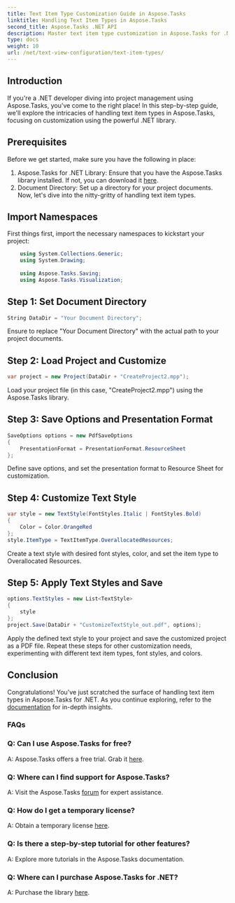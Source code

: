 ```yaml
---
title: Text Item Type Customization Guide in Aspose.Tasks
linktitle: Handling Text Item Types in Aspose.Tasks
second_title: Aspose.Tasks .NET API
description: Master text item type customization in Aspose.Tasks for .NET with this step-by-step guide. Elevate your project management game effortlessly.
type: docs
weight: 10
url: /net/text-view-configuration/text-item-types/
---
```

## Introduction
If you're a .NET developer diving into project management using Aspose.Tasks, you've come to the right place! In this step-by-step guide, we'll explore the intricacies of handling text item types in Aspose.Tasks, focusing on customization using the powerful .NET library.
## Prerequisites
Before we get started, make sure you have the following in place:
1. Aspose.Tasks for .NET Library: Ensure that you have the Aspose.Tasks library installed. If not, you can download it [here](https://releases.aspose.com/tasks/net/).
2. Document Directory: Set up a directory for your project documents.
Now, let's dive into the nitty-gritty of handling text item types.
## Import Namespaces
First things first, import the necessary namespaces to kickstart your project:
```csharp
    using System.Collections.Generic;
    using System.Drawing;
    
    using Aspose.Tasks.Saving;
    using Aspose.Tasks.Visualization;
```
## Step 1: Set Document Directory
```csharp
String DataDir = "Your Document Directory";
```
Ensure to replace "Your Document Directory" with the actual path to your project documents.
## Step 2: Load Project and Customize
```csharp
var project = new Project(DataDir + "CreateProject2.mpp");
```
Load your project file (in this case, "CreateProject2.mpp") using the Aspose.Tasks library.
## Step 3: Save Options and Presentation Format
```csharp
SaveOptions options = new PdfSaveOptions
{
    PresentationFormat = PresentationFormat.ResourceSheet
};
```
Define save options, and set the presentation format to Resource Sheet for customization.
## Step 4: Customize Text Style
```csharp
var style = new TextStyle(FontStyles.Italic | FontStyles.Bold)
{
    Color = Color.OrangeRed
};
style.ItemType = TextItemType.OverallocatedResources;
```
Create a text style with desired font styles, color, and set the item type to Overallocated Resources.
## Step 5: Apply Text Styles and Save
```csharp
options.TextStyles = new List<TextStyle>
{
    style
};
project.Save(DataDir + "CustomizeTextStyle_out.pdf", options);
```
Apply the defined text style to your project and save the customized project as a PDF file.
Repeat these steps for other customization needs, experimenting with different text item types, font styles, and colors.
## Conclusion
Congratulations! You've just scratched the surface of handling text item types in Aspose.Tasks for .NET. As you continue exploring, refer to the [documentation](https://reference.aspose.com/tasks/net/) for in-depth insights.
### FAQs
### Q: Can I use Aspose.Tasks for free?
A: Aspose.Tasks offers a free trial. Grab it [here](https://releases.aspose.com/).
### Q: Where can I find support for Aspose.Tasks?
A: Visit the Aspose.Tasks [forum](https://forum.aspose.com/c/tasks/15) for expert assistance.
### Q: How do I get a temporary license?
A: Obtain a temporary license [here](https://purchase.aspose.com/temporary-license/).
### Q: Is there a step-by-step tutorial for other features?
A: Explore more tutorials in the Aspose.Tasks documentation.
### Q: Where can I purchase Aspose.Tasks for .NET?
A: Purchase the library [here](https://purchase.aspose.com/buy).

